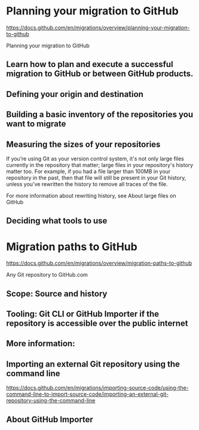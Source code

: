 
# Planning your migration to GitHub

https://docs.github.com/en/migrations/overview/planning-your-migration-to-github


Planning your migration to GitHub

## Learn how to plan and execute a successful migration to GitHub or between GitHub products.

## Defining your origin and destination

## Building a basic inventory of the repositories you want to migrate

##  Measuring the sizes of your repositories

If you’re using Git as your version control system, it's not only large files currently in the repository that matter; large files in your repository's history matter too. For example, if you had a file larger than 100MB in your repository in the past, then that file will still be present in your Git history, unless you’ve rewritten the history to remove all traces of the file. 

For more information about rewriting history, see About large files on GitHub

## Deciding what tools to use



# Migration paths to GitHub

https://docs.github.com/en/migrations/overview/migration-paths-to-github


Any Git repository to GitHub.com

## Scope: Source and history

## Tooling: Git CLI or GitHub Importer if the repository is accessible over the public internet

## More information:

## Importing an external Git repository using the command line
https://docs.github.com/en/migrations/importing-source-code/using-the-command-line-to-import-source-code/importing-an-external-git-repository-using-the-command-line

## About GitHub Importer


